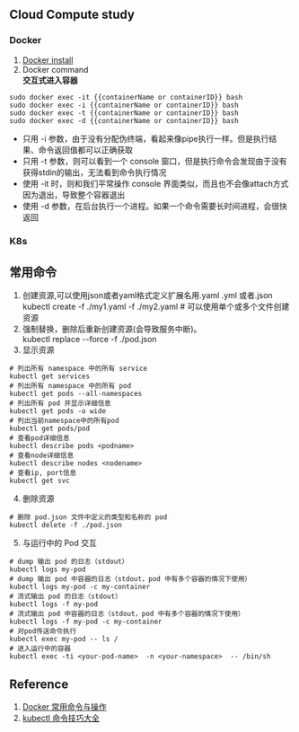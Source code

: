 ## Cloud Compute study  
### Docker  
1. [Docker install](https://docs.docker.com/install/linux/docker-ce/debian/#install-docker-ce-1)  
2. Docker command  
**交互式进入容器**  
```
sudo docker exec -it {{containerName or containerID}} bash
sudo docker exec -i {{containerName or containerID}} bash
sudo docker exec -t {{containerName or containerID}} bash
sudo docker exec -d {{containerName or containerID}} bash
```
- 只用 -i 参数，由于没有分配伪终端，看起来像pipe执行一样。但是执行结果、命令返回值都可以正确获取
- 只用 -t 参数，则可以看到一个 console 窗口，但是执行命令会发现由于没有获得stdin的输出，无法看到命令执行情况
- 使用 -it 时，则和我们平常操作 console 界面类似，而且也不会像attach方式因为退出，导致整个容器退出
- 使用 -d 参数，在后台执行一个进程。如果一个命令需要长时间进程，会很快返回

### K8s  
## 常用命令  
1. 创建资源,可以使用json或者yaml格式定义扩展名用.yaml .yml 或者.json  
kubectl create -f ./my1.yaml -f ./my2.yaml     # 可以使用单个或多个文件创建资源  
2. 强制替换，删除后重新创建资源(会导致服务中断)。  
kubectl replace --force -f ./pod.json  
3. 显示资源  
```
# 列出所有 namespace 中的所有 service 
kubectl get services 
# 列出所有 namespace 中的所有 pod  
kubectl get pods --all-namespaces  
# 列出所有 pod 并显示详细信息
kubectl get pods -o wide
# 列出当前namespace中的所有pod  
kubectl get pods/pod
# 查看pod详细信息  
kubectl describe pods <podname>
# 查看node详细信息  
kubectl describe nodes <nodename>
# 查看ip, port信息  
kubectl get svc
```
4. 删除资源  
```
# 删除 pod.json 文件中定义的类型和名称的 pod
kubectl delete -f ./pod.json
```
5. 与运行中的 Pod 交互  
```
# dump 输出 pod 的日志（stdout）
kubectl logs my-pod                                 
# dump 输出 pod 中容器的日志（stdout，pod 中有多个容器的情况下使用）
kubectl logs my-pod -c my-container                 
# 流式输出 pod 的日志（stdout）
kubectl logs -f my-pod                              
# 流式输出 pod 中容器的日志（stdout，pod 中有多个容器的情况下使用）    
kubectl logs -f my-pod -c my-container              
# 对pod传送命令执行  
kubectl exec my-pod -- ls /
# 进入运行中的容器
kubectl exec -ti <your-pod-name>  -n <your-namespace>  -- /bin/sh
```

## Reference  
1. [Docker 常用命令与操作](https://www.jianshu.com/p/adaa34795e64)  
2. [kubectl 命令技巧大全](https://jimmysong.io/kubernetes-handbook/guide/kubectl-cheatsheet.html)  
